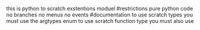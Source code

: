 this is python to scratch exstentions moduel
#restrictions
pure python code
no branches
no menus
no events
#documentation
to use scratch types you must use the argtypes enum
to use scratch function type you must also use 
